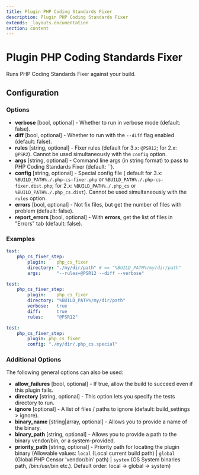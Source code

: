 ```yaml
---
title: Plugin PHP Coding Standards Fixer
description: Plugin PHP Coding Standards Fixer
extends: _layouts.documentation
section: content
---
```


Plugin PHP Coding Standards Fixer
=================================

Runs PHP Coding Standards Fixer against your build.

Configuration
-------------

### Options

* **verbose** [bool, optional] - Whether to run in verbose mode (default: false).
* **diff** [bool, optional] - Whether to run with the `--diff` flag enabled (default: false).
* **rules** [string, optional] - Fixer rules (default for 3.x: `@PSR12`; for 2.x: `@PSR2`). Cannot be used simultaneously with the `config` option.
* **args** [string, optional] - Command line args (in string format) to pass to PHP 
  Coding Standards Fixer (default: ``).
* **config** [string, optional] - Special config file (
  default for 3.x: `%BUILD_PATH%./.php-cs-fixer.php` or `%BUILD_PATH%./.php-cs-fixer.dist.php`;
  for 2.x: `%BUILD_PATH%./.php_cs` or `%BUILD_PATH%./.php_cs.dist`). Cannot be used simultaneously with the `rules` option.
* **errors** [bool, optional] - Not fix files, but get the number of files with problem (default: false).
* **report_errors** [bool, optional] - With **errors**, get the list of files in "Errors" tab (default: false).

### Examples

```yml
test:
    php_cs_fixer_step:
        plugin:    php_cs_fixer
        directory: "./my/dir/path" # == "%BUILD_PATH%/my/dir/path"
        args:      "--rules=@PSR12 --diff --verbose"
```

```yml
test:
    php_cs_fixer_step:
        plugin:    php_cs_fixer
        directory: "%BUILD_PATH%/my/dir/path"
        verbose:   true
        diff:      true
        rules:     "@PSR12"
```

```yml
test:
    php_cs_fixer_step:
        plugin: php_cs_fixer
        config: "./my/dir/.php_cs.special"
```

### Additional Options

The following general options can also be used: 

* **allow_failures** [bool, optional] - If true, allow the build to succeed even if this plugin fails.
* **directory** [string, optional] - This option lets you specify the tests directory to run.
* **ignore** [optional] - A list of files / paths to ignore (default: build_settings > ignore).
* **binary_name** [string|array, optional] - Allows you to provide a name of the binary.
* **binary_path** [string, optional] - Allows you to provide a path to the binary vendor/bin, or a system-provided.
* **priority_path** [string, optional] - Priority path for locating the plugin binary (Allowable values: 
  `local` (Local current build path) | 
  `global` (Global PHP Censor 'vendor/bin' path) |
  `system` (OS System binaries path, /bin:/usr/bin etc.). 
  Default order: local -> global -> system)

